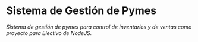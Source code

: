 # Sistema de Gestión de Pymes

_Sistema de gestión de pymes para control de inventarios y de ventas como proyecto para Electivo de NodeJS._
